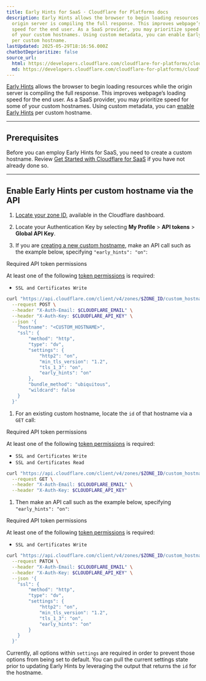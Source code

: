 ```yaml
---
title: Early Hints for SaaS · Cloudflare for Platforms docs
description: Early Hints allows the browser to begin loading resources while the
  origin server is compiling the full response. This improves webpage’s loading
  speed for the end user. As a SaaS provider, you may prioritize speed for some
  of your custom hostnames. Using custom metadata, you can enable Early Hints
  per custom hostname.
lastUpdated: 2025-05-29T18:16:56.000Z
chatbotDeprioritize: false
source_url:
  html: https://developers.cloudflare.com/cloudflare-for-platforms/cloudflare-for-saas/performance/early-hints-for-saas/
  md: https://developers.cloudflare.com/cloudflare-for-platforms/cloudflare-for-saas/performance/early-hints-for-saas/index.md
---
```


[Early Hints](https://developers.cloudflare.com/cache/advanced-configuration/early-hints/) allows the browser to begin loading resources while the origin server is compiling the full response. This improves webpage’s loading speed for the end user. As a SaaS provider, you may prioritize speed for some of your custom hostnames. Using custom metadata, you can [enable Early Hints](https://developers.cloudflare.com/cache/advanced-configuration/early-hints/#enable-early-hints) per custom hostname.

***

## Prerequisites

Before you can employ Early Hints for SaaS, you need to create a custom hostname. Review [Get Started with Cloudflare for SaaS](https://developers.cloudflare.com/cloudflare-for-platforms/cloudflare-for-saas/start/getting-started/) if you have not already done so.

***

## Enable Early Hints per custom hostname via the API

1. [Locate your zone ID](https://developers.cloudflare.com/fundamentals/account/find-account-and-zone-ids/), available in the Cloudflare dashboard.

2. Locate your Authentication Key by selecting **My Profile** > **API tokens** > **Global API Key**.

3. If you are [creating a new custom hostname](https://developers.cloudflare.com/api/resources/custom_hostnames/methods/create/), make an API call such as the example below, specifying `"early_hints": "on"`:

Required API token permissions

At least one of the following [token permissions](https://developers.cloudflare.com/fundamentals/api/reference/permissions/) is required:

* `SSL and Certificates Write`

```bash
curl "https://api.cloudflare.com/client/v4/zones/$ZONE_ID/custom_hostnames" \
  --request POST \
  --header "X-Auth-Email: $CLOUDFLARE_EMAIL" \
  --header "X-Auth-Key: $CLOUDFLARE_API_KEY" \
  --json '{
    "hostname": "<CUSTOM_HOSTNAME>",
    "ssl": {
        "method": "http",
        "type": "dv",
        "settings": {
            "http2": "on",
            "min_tls_version": "1.2",
            "tls_1_3": "on",
            "early_hints": "on"
        },
        "bundle_method": "ubiquitous",
        "wildcard": false
    }
  }'
```

1. For an existing custom hostname, locate the `id` of that hostname via a `GET` call:

Required API token permissions

At least one of the following [token permissions](https://developers.cloudflare.com/fundamentals/api/reference/permissions/) is required:

* `SSL and Certificates Write`
* `SSL and Certificates Read`

```bash
curl "https://api.cloudflare.com/client/v4/zones/$ZONE_ID/custom_hostnames?hostname=%7Bhostname%7D" \
  --request GET \
  --header "X-Auth-Email: $CLOUDFLARE_EMAIL" \
  --header "X-Auth-Key: $CLOUDFLARE_API_KEY"
```

1. Then make an API call such as the example below, specifying `"early_hints": "on"`:

Required API token permissions

At least one of the following [token permissions](https://developers.cloudflare.com/fundamentals/api/reference/permissions/) is required:

* `SSL and Certificates Write`

```bash
curl "https://api.cloudflare.com/client/v4/zones/$ZONE_ID/custom_hostnames/$CUSTOM_HOSTNAME_ID" \
  --request PATCH \
  --header "X-Auth-Email: $CLOUDFLARE_EMAIL" \
  --header "X-Auth-Key: $CLOUDFLARE_API_KEY" \
  --json '{
    "ssl": {
        "method": "http",
        "type": "dv",
        "settings": {
            "http2": "on",
            "min_tls_version": "1.2",
            "tls_1_3": "on",
            "early_hints": "on"
        }
    }
  }'
```

Currently, all options within `settings` are required in order to prevent those options from being set to default. You can pull the current settings state prior to updating Early Hints by leveraging the output that returns the `id` for the hostname.

